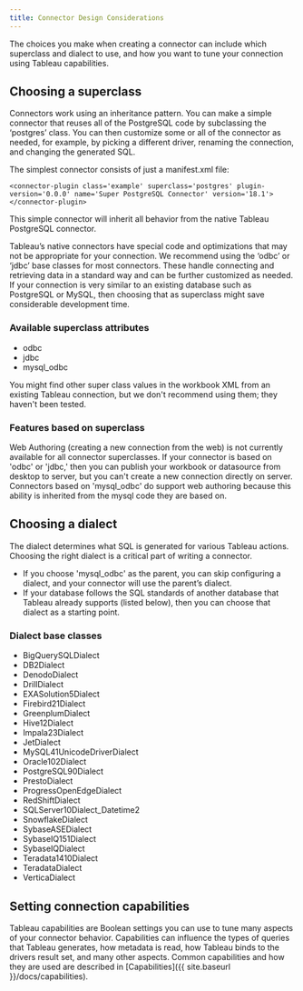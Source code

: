```yaml
---
title: Connector Design Considerations
---
```


The choices you make when creating a connector can include which superclass and dialect to use, and how you want to tune your connection using Tableau capabilities.

## Choosing a superclass

Connectors work using an inheritance pattern.
You can make a simple connector that reuses all of the PostgreSQL code by subclassing the ‘postgres’ class.
You can then customize some or all of the connector as needed, for example, by picking a different driver, renaming the connection, and changing the generated SQL.

The simplest connector  consists of just a manifest.xml file:

```
<connector-plugin class='example' superclass='postgres' plugin-version='0.0.0' name='Super PostgreSQL Connector' version='18.1'>
</connector-plugin>
```

This simple connector will inherit all behavior from the native Tableau PostgreSQL connector.

Tableau’s native connectors have special code and optimizations that may not be appropriate for your connection.
We recommend using the ‘odbc’ or ‘jdbc’ base classes for most connectors.
These handle connecting and retrieving data in a standard way and can be further customized as needed.
If your connection is very similar to an existing database such as PostgreSQL or MySQL, then choosing that as superclass might save considerable development time.

### Available superclass attributes

- odbc
- jdbc
- mysql_odbc

You might find other super class values in the workbook XML from an existing Tableau connection, but we don't recommend using them; they haven't been tested.

### Features based on superclass

Web Authoring (creating a new connection from the web) is not currently available for all connector superclasses. If your connector is based on 'odbc' or 'jdbc,' then you can publish your workbook or datasource from desktop to server, but you can't create a new connection directly on server. Connectors based on 'mysql_odbc' do support web authoring because this ability is inherited from the mysql code they are based on. 

## Choosing a dialect

The dialect determines what SQL is generated for various Tableau actions. Choosing the right dialect is a critical part of writing a connector.

- If you choose 'mysql_odbc' as the parent, you can skip configuring a dialect, and your connector will use the parent’s dialect.
- If your database follows the SQL standards of another database that Tableau already supports (listed below), then you can choose that dialect as a starting point.

### Dialect base classes

- BigQuerySQLDialect
- DB2Dialect
- DenodoDialect
- DrillDialect
- EXASolution5Dialect
- Firebird21Dialect
- GreenplumDialect
- Hive12Dialect
- Impala23Dialect
- JetDialect
- MySQL41UnicodeDriverDialect
- Oracle102Dialect
- PostgreSQL90Dialect
- PrestoDialect
- ProgressOpenEdgeDialect
- RedShiftDialect
- SQLServer10Dialect_Datetime2
- SnowflakeDialect
- SybaseASEDialect
- SybaseIQ151Dialect
- SybaseIQDialect
- Teradata1410Dialect
- TeradataDialect
- VerticaDialect

## Setting connection capabilities

Tableau capabilities are Boolean settings you can use to tune many aspects of your connector behavior.
Capabilities can influence the types of queries that Tableau generates, how metadata is read, how Tableau binds to the drivers result set, and many other aspects.
Common capabilities and how they are used are described in [Capabilities]({{ site.baseurl }}/docs/capabilities).
